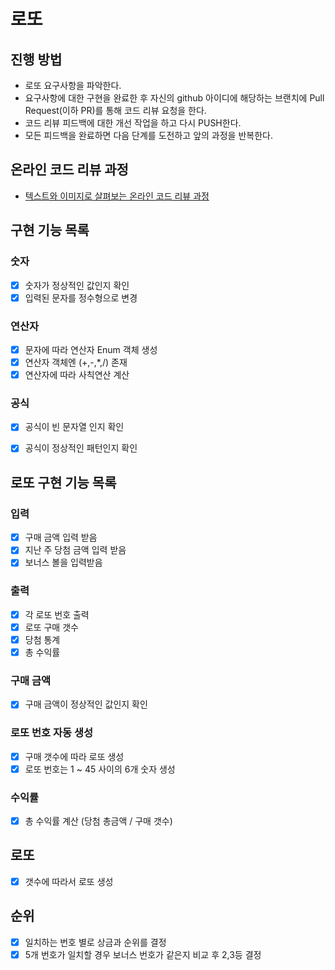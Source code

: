 # 로또
## 진행 방법
* 로또 요구사항을 파악한다.
* 요구사항에 대한 구현을 완료한 후 자신의 github 아이디에 해당하는 브랜치에 Pull Request(이하 PR)를 통해 코드 리뷰 요청을 한다.
* 코드 리뷰 피드백에 대한 개선 작업을 하고 다시 PUSH한다.
* 모든 피드백을 완료하면 다음 단계를 도전하고 앞의 과정을 반복한다.

## 온라인 코드 리뷰 과정
* [텍스트와 이미지로 살펴보는 온라인 코드 리뷰 과정](https://github.com/next-step/nextstep-docs/tree/master/codereview)


## 구현 기능 목록
### 숫자
- [x] 숫자가 정상적인 값인지 확인
- [x] 입력된 문자를 정수형으로 변경

### 연산자
- [x] 문자에 따라 연산자 Enum 객체 생성
- [x] 연산자 객체엔 (+,-,*,/) 존재
- [x] 연산자에 따라 사칙연산 계산

### 공식
- [x] 공식이 빈 문자열 인지 확인
- [x] 공식이 정상적인 패턴인지 확인


## 로또 구현 기능 목록
### 입력
- [X] 구매 금액 입력 받음
- [X] 지난 주 당첨 금액 입력 받음
- [X] 보너스 볼을 입력받음

### 출력
- [X] 각 로또 번호 출력
- [X] 로또 구매 갯수
- [X] 당첨 통계
- [X] 총 수익률

### 구매 금액
- [X] 구매 금액이 정상적인 값인지 확인

### 로또 번호 자동 생성
- [X] 구매 갯수에 따라 로또 생성
- [X] 로또 번호는 1 ~ 45 사이의 6개 숫자 생성

### 수익률
- [X] 총 수익률 계산 (당첨 총금액 / 구매 갯수)

## 로또
- [X] 갯수에 따라서 로또 생성

## 순위
- [X] 일치하는 번호 별로 상금과 순위를 결정
- [X] 5개 번호가 일치할 경우 보너스 번호가 같은지 비교 후 2,3등 결정

